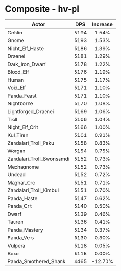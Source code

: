 # Composite - hv-pl
| Actor | DPS | Increase |
|---|:---:|:---:|
|Goblin|5194|1.54%|
|Gnome|5193|1.53%|
|Night_Elf_Haste|5186|1.39%|
|Draenei|5181|1.29%|
|Dark_Iron_Dwarf|5178|1.22%|
|Blood_Elf|5176|1.19%|
|Human|5175|1.17%|
|Void_Elf|5171|1.10%|
|Panda_Feast|5171|1.10%|
|Nightborne|5170|1.08%|
|Lightforged_Draenei|5169|1.06%|
|Troll|5168|1.04%|
|Night_Elf_Crit|5166|1.00%|
|Kul_Tiran|5161|0.91%|
|Zandalari_Troll_Paku|5158|0.83%|
|Worgen|5154|0.75%|
|Zandalari_Troll_Bwonsamdi|5152|0.73%|
|Mechagnome|5152|0.73%|
|Undead|5152|0.72%|
|Maghar_Orc|5151|0.71%|
|Zandalari_Troll_Kimbul|5151|0.70%|
|Panda_Haste|5147|0.62%|
|Panda_Crit|5140|0.50%|
|Dwarf|5139|0.46%|
|Tauren|5136|0.41%|
|Panda_Mastery|5134|0.37%|
|Panda_Vers|5130|0.30%|
|Vulpera|5118|0.05%|
|Base|5115|0.00%|
|Panda_Smothered_Shank|4465|-12.70%|
